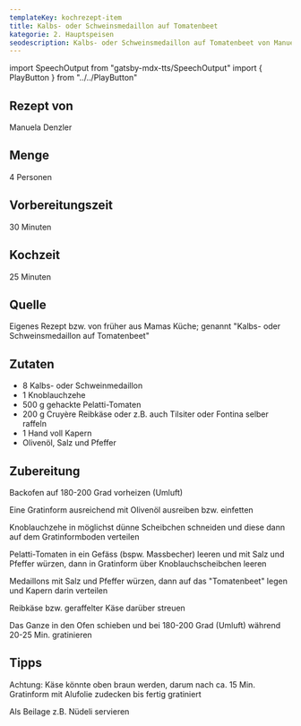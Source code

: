 ```yaml
---
templateKey: kochrezept-item
title: Kalbs- oder Schweinsmedaillon auf Tomatenbeet
kategorie: 2. Hauptspeisen
seodescription: Kalbs- oder Schweinsmedaillon auf Tomatenbeet von Manuela Denzler
---
```

import SpeechOutput from "gatsby-mdx-tts/SpeechOutput"
import { PlayButton } from "../../PlayButton"

<SpeechOutput id="kochrezept-manuela-denzler-kalbs-schweinsmedaillon-tomatenbeet" customPlayButton={PlayButton}>

## Rezept von

Manuela Denzler

## Menge

4 Personen

## Vorbereitungszeit

30 Minuten

## Kochzeit

25 Minuten

## Quelle

Eigenes Rezept bzw. von früher aus Mamas Küche; genannt "Kalbs- oder Schweinsmedaillon auf Tomatenbeet"

## Zutaten

* 8 Kalbs- oder Schweinmedaillon
* 1 Knoblauchzehe
* 500 g gehackte Pelatti-Tomaten
* 200 g Cruyère Reibkäse oder z.B. auch Tilsiter oder Fontina selber raffeln
* 1 Hand voll Kapern
* Olivenöl, Salz und Pfeffer

## Zubereitung

Backofen auf 180-200 Grad vorheizen (Umluft)

Eine Gratinform ausreichend mit Olivenöl ausreiben bzw. einfetten

Knoblauchzehe in möglichst dünne Scheibchen schneiden und diese dann auf dem Gratinformboden verteilen

Pelatti-Tomaten in ein Gefäss (bspw. Massbecher) leeren und mit Salz und Pfeffer würzen, dann in Gratinform über Knoblauchscheibchen leeren

Medaillons mit Salz und Pfeffer würzen, dann auf das "Tomatenbeet" legen und Kapern darin verteilen

Reibkäse bzw. geraffelter Käse darüber streuen

Das Ganze in den Ofen schieben und bei 180-200 Grad (Umluft) während 20-25 Min. gratinieren

## Tipps

Achtung: Käse könnte oben braun werden, darum nach ca. 15 Min.
Gratinform mit Alufolie zudecken bis fertig gratiniert

Als Beilage z.B. Nüdeli servieren

</SpeechOutput>
